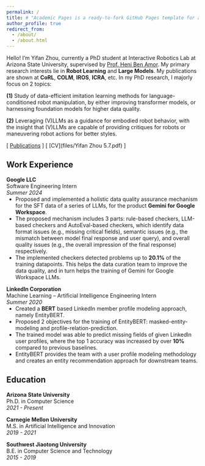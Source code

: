 ```yaml
---
permalink: /
title: # "Academic Pages is a ready-to-fork GitHub Pages template for academic personal websites"
author_profile: true
redirect_from: 
  - /about/
  - /about.html
---
```


Hello! I’m Yifan Zhou, currently a PhD student at Interactive Robotics Lab at Arizona State University, supervised by [Prof. Heni Ben Amor](http://henibenamor.weebly.com/). My primary research interests lie in **Robot Learning** and **Large Models**. My publications are shown at **CoRL**, **COLM**, **IROS**, **ICRA**, etc. In my PhD research, I majorly focus on 2 topics:

**(1)** Study of data-efficient imitation learning methods for language-conditioned robot manipulation, by either improving transformer models, or harnessing foundation models for higher data quality.

**(2)** Leveraging (V)LLMs as a guidance for embodied robot behavior, with the insight that (V)LLMs are capable of providing critiques for robots or maneuvering robot actions for better styles.

\[ [Publications](publications/) \]  \[ [CV](files/Yifan Zhou 5.7.pdf) \]


Work Experience
------
<p style="margin-bottom: 0;"><b>Google LLC</b></p>
<p style="margin-top: 0; margin-bottom: 0;">Software Engineering Intern</p>
<p style="margin-top: 0; margin-bottom: 0;"><i>Summer 2024</i></p>
<ul style="margin-top: 0">
  <li style="margin-top: 0; margin-bottom: 0;">Proposed and implemented a holistic data quality assurance mechanism for the SFT data of a series of LLMs, for the product <strong>Gemini for Google Workspace</strong>.</li>
  <li style="margin-top: 0; margin-bottom: 0;">The proposed mechanism includes 3 parts: rule-based checkers, LLM-based checkers and AutoEval-based checkers, which identify data format issues (e.g., missing critical fields), semantic issues (e.g., the mismatch between model final response and user query), and overall quality issues (e.g., the overall impression of the final response) respectively.</li>
  <li style="margin-top: 0">The implemented checkers detected problems up to <strong>20.1%</strong> of the training datapoints. This helps the data curation team to improve the data quality, and in turn helps the training of Gemini for Google Workspace LLMs.</li>
</ul>

<p style="margin-bottom: 0;"><b>LinkedIn Corporation</b></p>
<p style="margin-top: 0; margin-bottom: 0;">Machine Learning – Artificial Intelligence Engineering Intern</p>
<p style="margin-top: 0; margin-bottom: 0;"><i>Summer 2020</i></p>
<ul style="margin-top: 0">
  <li style="margin-top: 0; margin-bottom: 0;">Created a <strong>BERT</strong> based LinkedIn member profile modeling approach, namely EntityBERT.</li>
  <li style="margin-top: 0; margin-bottom: 0;">Proposed 2 objectives for the training of EntityBERT: masked-entity-modeling and profile-relation-prediction.</li>
  <li style="margin-top: 0; margin-bottom: 0;">The trained model was able to predict missing fields of given LinkedIn user profiles, where the top 1 accuracy was increased by over <strong>10%</strong> compared to previous baselines.</li>
  <li style="margin-top: 0">EntityBERT provides the team with a user profile modeling methodology and creates an entity recommendation approach for downstream teams.</li>
</ul>

Education
------
**Arizona State University**\
Ph.D. in Computer Science\
*2021 - Present*

**Carnegie Mellon University**\
M.S. in Artificial Intelligence and Innovation\
*2019 - 2021*

**Southwest Jiaotong University**\
B.E. in Computer Science and Technology\
*2015 - 2019*

